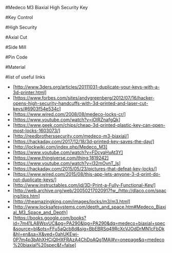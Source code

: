 #Medeco M3 Biaxial High Security Key

#Key Control

#High Security

#Axial Cut

#Side Mill

#Pin Code

#Material

#list of useful links

* [http://www.3ders.org/articles/20111031-duplicate-your-keys-with-a-3d-printer.html]
* [https://www.forbes.com/sites/andygreenberg/2012/07/16/hacker-opens-high-security-handcuffs-with-3d-printed-and-laser-cut-keys/#6903f54e534c]
* [https://www.wired.com/2008/08/medeco-locks-cr/]
* [https://www.youtube.com/watch?v=iOIRZnafgQk]
* [https://www.geek.com/chips/cheap-3d-printed-plastic-key-can-open-most-locks-1603073/]
* [http://reedbrotherssecurity.com/medeco-m3-biaxial/]
* [https://hackaday.com/2017/12/18/3d-printed-key-saves-the-day/]
* [http://lockwiki.com/index.php/Medeco_M3]
* [https://www.youtube.com/watch?v=FDcyqHvAt3Y]
* [https://www.thingiverse.com/thing:1819242]
* [https://www.youtube.com/watch?v=l32mOvnT_ls]
* [https://hackaday.com/2015/05/23/pictures-that-defeat-key-locks/]
* [https://www.wired.com/2015/08/this-app-lets-anyone-3-d-print-do-not-duplicate-keys/]
* [http://www.instructables.com/id/3D-Print-a-Fully-Functional-Key/]
* [http://web.archive.org/web/20050217020917fw_/http://dlaco.com/spacing/tips.htm]
* [http://theamazingking.com/images/locks/m3/m3.html]
* [http://www.locksafesystems.com/depth_and_space.htm#Medeco_Biaxial_M3_Space_and_Depth]
* [https://books.google.com/books?id=7m41LA8WsvUC&pg=PA290&lpg=PA290&dq=medeco+biaxial+spec&source=bl&ots=FFu5aQcb8d&sig=BbEBRSq49RcXcVJOdDrMN1cFbDk&hl=en&sa=X&ved=0ahUKEwi-0P7m4p3bAhXHCjQIHXFRAzA4ChDoAQg1MAI#v=onepage&q=medeco%20biaxial%20spec&f=false]
